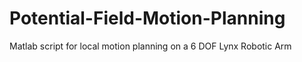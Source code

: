 # Potential-Field-Motion-Planning
Matlab script for local motion planning on a 6 DOF Lynx Robotic Arm
